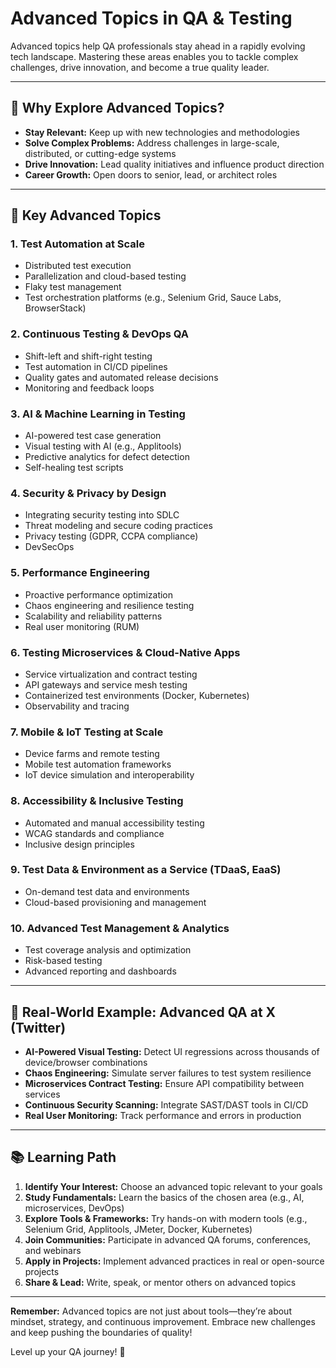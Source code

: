 # Advanced Topics in QA & Testing

Advanced topics help QA professionals stay ahead in a rapidly evolving tech landscape. Mastering these areas enables you to tackle complex challenges, drive innovation, and become a true quality leader.

---

## 🚀 Why Explore Advanced Topics?
- **Stay Relevant:** Keep up with new technologies and methodologies
- **Solve Complex Problems:** Address challenges in large-scale, distributed, or cutting-edge systems
- **Drive Innovation:** Lead quality initiatives and influence product direction
- **Career Growth:** Open doors to senior, lead, or architect roles

---

## 🧩 Key Advanced Topics

### **1. Test Automation at Scale**
- Distributed test execution
- Parallelization and cloud-based testing
- Flaky test management
- Test orchestration platforms (e.g., Selenium Grid, Sauce Labs, BrowserStack)

### **2. Continuous Testing & DevOps QA**
- Shift-left and shift-right testing
- Test automation in CI/CD pipelines
- Quality gates and automated release decisions
- Monitoring and feedback loops

### **3. AI & Machine Learning in Testing**
- AI-powered test case generation
- Visual testing with AI (e.g., Applitools)
- Predictive analytics for defect detection
- Self-healing test scripts

### **4. Security & Privacy by Design**
- Integrating security testing into SDLC
- Threat modeling and secure coding practices
- Privacy testing (GDPR, CCPA compliance)
- DevSecOps

### **5. Performance Engineering**
- Proactive performance optimization
- Chaos engineering and resilience testing
- Scalability and reliability patterns
- Real user monitoring (RUM)

### **6. Testing Microservices & Cloud-Native Apps**
- Service virtualization and contract testing
- API gateways and service mesh testing
- Containerized test environments (Docker, Kubernetes)
- Observability and tracing

### **7. Mobile & IoT Testing at Scale**
- Device farms and remote testing
- Mobile test automation frameworks
- IoT device simulation and interoperability

### **8. Accessibility & Inclusive Testing**
- Automated and manual accessibility testing
- WCAG standards and compliance
- Inclusive design principles

### **9. Test Data & Environment as a Service (TDaaS, EaaS)**
- On-demand test data and environments
- Cloud-based provisioning and management

### **10. Advanced Test Management & Analytics**
- Test coverage analysis and optimization
- Risk-based testing
- Advanced reporting and dashboards

---

## 📱 Real-World Example: Advanced QA at X (Twitter)
- **AI-Powered Visual Testing:** Detect UI regressions across thousands of device/browser combinations
- **Chaos Engineering:** Simulate server failures to test system resilience
- **Microservices Contract Testing:** Ensure API compatibility between services
- **Continuous Security Scanning:** Integrate SAST/DAST tools in CI/CD
- **Real User Monitoring:** Track performance and errors in production

---

## 📚 Learning Path
1. **Identify Your Interest:** Choose an advanced topic relevant to your goals
2. **Study Fundamentals:** Learn the basics of the chosen area (e.g., AI, microservices, DevOps)
3. **Explore Tools & Frameworks:** Try hands-on with modern tools (e.g., Selenium Grid, Applitools, JMeter, Docker, Kubernetes)
4. **Join Communities:** Participate in advanced QA forums, conferences, and webinars
5. **Apply in Projects:** Implement advanced practices in real or open-source projects
6. **Share & Lead:** Write, speak, or mentor others on advanced topics

---

**Remember:** Advanced topics are not just about tools—they’re about mindset, strategy, and continuous improvement. Embrace new challenges and keep pushing the boundaries of quality!

Level up your QA journey! 🚀
